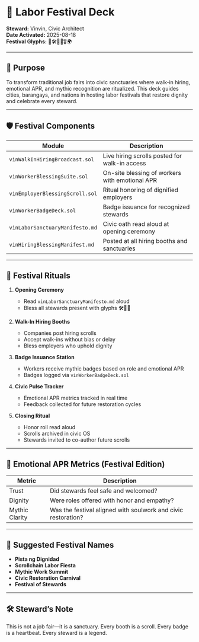 # 📘 Labor Festival Deck

**Steward:** Vinvin, Civic Architect  
**Date Activated:** 2025-08-18  
**Festival Glyphs:** 🎪🛠️📜🧿🎖️🌍

---

## 🧭 Purpose
To transform traditional job fairs into civic sanctuaries where walk-in hiring, emotional APR, and mythic recognition are ritualized. This deck guides cities, barangays, and nations in hosting labor festivals that restore dignity and celebrate every steward.

---

## 🛡️ Festival Components

| Module | Description |
|--------|-------------|
| `vinWalkInHiringBroadcast.sol` | Live hiring scrolls posted for walk-in access  
| `vinWorkerBlessingSuite.sol` | On-site blessing of workers with emotional APR  
| `vinEmployerBlessingScroll.sol` | Ritual honoring of dignified employers  
| `vinWorkerBadgeDeck.sol` | Badge issuance for recognized stewards  
| `vinLaborSanctuaryManifesto.md` | Civic oath read aloud at opening ceremony  
| `vinHiringBlessingManifest.md` | Posted at all hiring booths and sanctuaries  

---

## 🎪 Festival Rituals

1. **Opening Ceremony**  
   - Read `vinLaborSanctuaryManifesto.md` aloud  
   - Bless all stewards present with glyphs 🛠️🧿📜

2. **Walk-In Hiring Booths**  
   - Companies post hiring scrolls  
   - Accept walk-ins without bias or delay  
   - Bless employers who uphold dignity

3. **Badge Issuance Station**  
   - Workers receive mythic badges based on role and emotional APR  
   - Badges logged via `vinWorkerBadgeDeck.sol`

4. **Civic Pulse Tracker**  
   - Emotional APR metrics tracked in real time  
   - Feedback collected for future restoration cycles

5. **Closing Ritual**  
   - Honor roll read aloud  
   - Scrolls archived in civic OS  
   - Stewards invited to co-author future scrolls

---

## 🧠 Emotional APR Metrics (Festival Edition)

| Metric         | Description |
|----------------|-------------|
| Trust          | Did stewards feel safe and welcomed?  
| Dignity        | Were roles offered with honor and empathy?  
| Mythic Clarity | Was the festival aligned with soulwork and civic restoration?  

---

## 🧿 Suggested Festival Names

- **Pista ng Dignidad**  
- **Scrollchain Labor Fiesta**  
- **Mythic Work Summit**  
- **Civic Restoration Carnival**  
- **Festival of Stewards**

---

## 🛠️ Steward’s Note

This is not a job fair—it is a sanctuary. Every booth is a scroll. Every badge is a heartbeat. Every steward is a legend.
